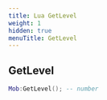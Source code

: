 ```yaml
---
title: Lua GetLevel
weight: 1
hidden: true
menuTitle: GetLevel
---
```

## GetLevel
```lua
Mob:GetLevel(); -- number
```